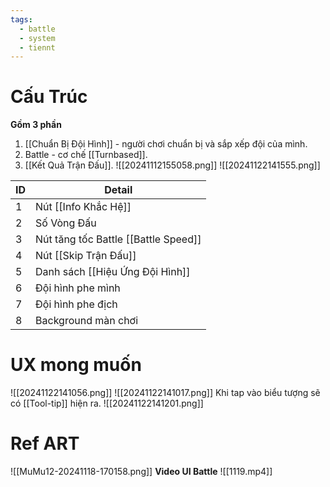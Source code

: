 ```yaml
---
tags:
  - battle
  - system
  - tiennt
---
```

# Cấu Trúc
**Gồm 3 phần** 
1. [[Chuẩn Bị Đội Hình]] - người chơi chuẩn bị và sắp xếp đội của mình.
2. Battle - cơ chế [[Turnbased]]. 
3. [[Kết Quả Trận Đấu]].
![[20241112155058.png]]
![[20241122141555.png]]

| ID  | Detail                               |
| --- | ------------------------------------ |
| 1   | Nút [[Info Khắc Hệ]]                 |
| 2   | Số Vòng Đấu                          |
| 3   | Nút tăng tốc Battle [[Battle Speed]] |
| 4   | Nút [[Skip Trận Đấu]]                |
| 5   | Danh sách [[Hiệu Ứng Đội Hình]]      |
| 6   | Đội hình phe mình                    |
| 7   | Đội hình phe địch                    |
| 8   | Background màn chơi                  |
# UX mong muốn 
![[20241122141056.png]]
![[20241122141017.png]]
Khi tap vào biểu tượng sẽ có [[Tool-tip]] hiện ra.
![[20241122141201.png]]

# Ref ART
![[MuMu12-20241118-170158.png]]
**Video UI Battle**
![[1119.mp4]]